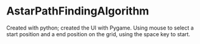 # AstarPathFindingAlgorithm
Created with python; created the UI with Pygame.
Using mouse to select a start position and a end position on the grid, using the space key to start.
